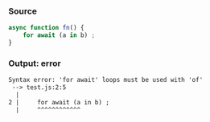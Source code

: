 ### Source
```js parse:stmt
async function fn() {
    for await (a in b) ;
}
```

### Output: error
```txt
Syntax error: 'for await' loops must be used with 'of'
 --> test.js:2:5
  |
2 |     for await (a in b) ;
  |     ^^^^^^^^^^^^ 
```
